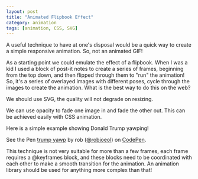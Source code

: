 ```yaml
---
layout: post
title: "Animated Flipbook Effect"
category: animation
tags: [animation, CSS, SVG]
---
```


A useful technique to have at one's disposal would be a quick way to create a simple responsive animation. So, not an animated GIF!  


As a starting point we could emulate the effect of a flipbook. When I was a kid I used a block of post-it notes to create a series of frames, beginning from the top down, and then flipped through them to "run" the animation! So, it's a series of overlayed images with different poses, cycle through the images to create the animation. What is the best way to do this on the web?  


We should use SVG, the quality will not degrade on resizing.


We can use opacity to fade one image in and fade the other out. This can be achieved easily with CSS animation.  


Here is a simple example showing Donald Trump yawping!

<p data-height="365" data-theme-id="0" data-slug-hash="LLzYBY" data-default-tab="result" data-user="robjoeol" data-embed-version="2" data-pen-title="trump yawp" class="codepen">See the Pen <a href="https://codepen.io/robjoeol/pen/LLzYBY/">trump yawp</a> by rob (<a href="https://codepen.io/robjoeol">@robjoeol</a>) on <a href="https://codepen.io">CodePen</a>.</p>
<script async src="https://production-assets.codepen.io/assets/embed/ei.js"></script>

This technique is not very suitable for more than a few frames, each frame requires a @keyframes block, and these blocks need to be coordinated with each other to make a smooth transition for the animation. An animation library should be used for anything more complex than that!
